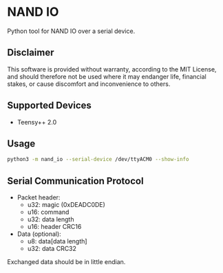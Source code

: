 NAND IO
=======

Python tool for NAND IO over a serial device.

Disclaimer
----------

This software is provided without warranty, according to the MIT License, and should therefore not be used where it may endanger life, financial stakes, or cause discomfort and inconvenience to others.

Supported Devices
-----------------

- Teensy++ 2.0

Usage
-----

```bash
python3 -m nand_io --serial-device /dev/ttyACM0 --show-info
```

Serial Communication Protocol
-----------------------------

- Packet header:
  - u32: magic (0xDEADC0DE)
  - u16: command
  - u32: data length
  - u16: header CRC16
- Data (optional):
  - u8: data[data length]
  - u32: data CRC32

Exchanged data should be in little endian.
